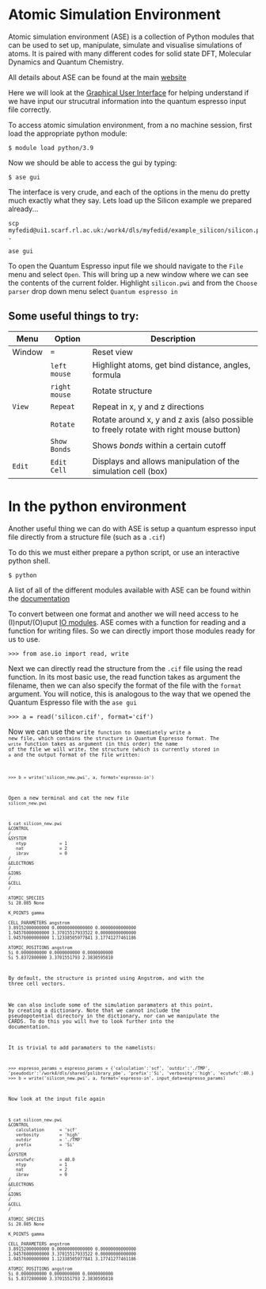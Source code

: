 
# Atomic Simulation Environment

Atomic simulation environment (ASE) is a collection of Python modules that can be used to set up, manipulate, simulate and visualise simulations of atoms.
It is paired with many different codes for solid state DFT, Molecular Dynamics and Quantum Chemistry.

All details about ASE can be found at the main [website](https://wiki.fysik.dtu.dk/ase/)

Here we will look at the [Graphical User Interface](https://wiki.fysik.dtu.dk/ase/ase/gui/gui.html) for helping understand if we have input our strucutral information into the quantum espresso input file correctly.

To access atomic simulation environment, from a no machine session, first load the appropriate python module:

    $ module load python/3.9

Now we should be able to access the gui by typing:

    $ ase gui

The interface is very crude, and each of the options in the menu do pretty much exactly what they say. Lets load up the Silicon example we prepared already...

    scp myfedid@ui1.scarf.rl.ac.uk:/work4/dls/myfedid/example_silicon/silicon.pwi .

    ase gui

To open the Quantum Espresso input file we should navigate to the <code>File</code> menu and select <code>Open</code>. 
This will bring up a new window where we can see the contents of the current folder. 
Highlight <code>silicon.pwi</code> and from the <code>Choose parser</code> drop down menu select <code>Quantum espresso in</code>

## Some useful things to try:

| Menu | Option | Description |
|------|--------|-------------|
| Window | <code>=</code> | Reset view |
|        | <code>left mouse</code> | Highlight atoms, get bind distance, angles, formula |
|        | <code>right mouse</code> | Rotate structure |
| <code>View</code> | <code>Repeat</code> | Repeat in x, y and z directions |
|                   | <code>Rotate</code> | Rotate around x, y and z axis (also possible to freely rotate with right mouse button)|
|                   | <code>Show Bonds</code> | Shows <em>bonds</em> within a certain cutoff | 
|<code>Edit</code>  | <code>Edit Cell</code>  | Displays and allows manipulation of the simulation cell (box) |

# In the python environment

Another useful thing we can do with ASE is setup a quantum espresso input file directly from a structure file (such as a <code>.cif</code>)

To do this we must either prepare a python script, or use an interactive python shell.

    $ python

A list of all of the different modules available with ASE can be found within the [documentation](https://wiki.fysik.dtu.dk/ase/ase/ase.html)

To convert between one format and another we will need access to he (I)nput/(O)uput [IO modules](https://wiki.fysik.dtu.dk/ase/ase/io/io.html). 
ASE comes with a function for reading and a function for writing files.
So we can directly import those modules ready for us to use.

    >>> from ase.io import read, write

Next we can directly read the structure from the <code>.cif</code> file using the read function.
In its most basic use, the read function takes as argument the filename, then we can also specify the format of the file with the <code>format</code> argument.
You will notice, this is analogous to the way that we opened the Quantum Espresso file with the <code>ase gui</code>

    >>> a = read('silicon.cif', format='cif')

Now we can use the <code>write<code> function to immediately write a new file, which contains the structure in Quantum Espresso format.
The <code>write</code> function takes as argument (in this order) the name of the file we will write, the structure (which is currently stored in <code>a</code> and the output format of the file written:

    >>> b = write('silicon_new.pwi', a, format='espresso-in')

Open a new terminal and cat the new file <code>silicon_new.pwi</code>

    $ cat silicon_new.pwi 
    &CONTROL
    /
    &SYSTEM
       ntyp             = 1
       nat              = 2
       ibrav            = 0
    /
    &ELECTRONS
    /
    &IONS
    /
    &CELL
    /
    
    ATOMIC_SPECIES
    Si 28.085 None
    
    K_POINTS gamma
    
    CELL_PARAMETERS angstrom
    3.89152000000000 0.00000000000000 0.00000000000000
    1.94576000000000 3.37015517933522 0.00000000000000
    1.94576000000000 1.12338505977841 3.17741277461186
    
    ATOMIC_POSITIONS angstrom
    Si 0.0000000000 0.0000000000 0.0000000000 
    Si 5.8372800000 3.3701551793 2.3830595810 

By default, the structure is printed using Angstrom, and with the three cell vectors.

We can also include some of the simulation paramaters at this point, by creating a dictionary. 
Note that we cannot include the pseudopotential directory in the dictionary, nor can we manipulate the CARDS.
To do this you will hve to look further into the documentation.

It is trivial to add paramaters to the namelists:

    >>> espresso_params = espresso_params = {'calculation':'scf', 'outdir':'./TMP', 'pseudodir':'/work4/dls/shared/pslibrary_pbe', 'prefix':'Si', 'verbosity':'high', 'ecutwfc':40.}
    >>> b = write('silicon_new.pwi', a, format='espresso-in', input_data=espresso_params)

Now look at the input file again

    $ cat silicon_new.pwi 
    &CONTROL
       calculation      = 'scf'
       verbosity        = 'high'
       outdir           = './TMP'
       prefix           = 'Si'
    /
    &SYSTEM
       ecutwfc          = 40.0
       ntyp             = 1
       nat              = 2
       ibrav            = 0
    /
    &ELECTRONS
    /
    &IONS
    /
    &CELL
    /
    
    ATOMIC_SPECIES
    Si 28.085 None
    
    K_POINTS gamma
    
    CELL_PARAMETERS angstrom
    3.89152000000000 0.00000000000000 0.00000000000000
    1.94576000000000 3.37015517933522 0.00000000000000
    1.94576000000000 1.12338505977841 3.17741277461186
    
    ATOMIC_POSITIONS angstrom
    Si 0.0000000000 0.0000000000 0.0000000000 
    Si 5.8372800000 3.3701551793 2.3830595810 
